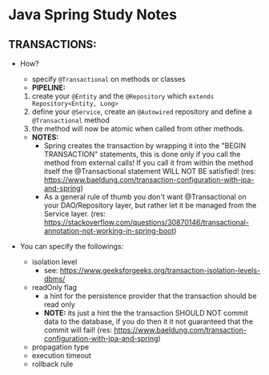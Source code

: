# Java Spring Study Notes

## TRANSACTIONS:  
* How?  
  * specify ```@Transactional``` on methods or classes  
  * __PIPELINE:__  
  1. create your ```@Entity``` and the ```@Repository``` which ```extends Repository<Entity, Long>```  
  2. define your ```@Service```, create an ```@Autowired``` repository and define a ```@Transactional``` method  
  3. the method will now be atomic when called from other methods.  
  * __NOTES:__
    * Spring creates the transaction by wrapping it into the "BEGIN TRANSACTION" statements, this is done only if you call the method from external calls! If you call it from within the method itself the @Transactional statement WILL NOT BE satisfied! (res: https://www.baeldung.com/transaction-configuration-with-jpa-and-spring)
    * As a general rule of thumb you don't want @Transactional on your DAO/Repository layer, but rather let it be managed from the Service layer. (res: https://stackoverflow.com/questions/30870146/transactional-annotation-not-working-in-spring-boot)

* You can specify the followings:  
  * isolation level
    * see: https://www.geeksforgeeks.org/transaction-isolation-levels-dbms/
  * readOnly flag
    * a hint for the persistence provider that the transaction should be read only
    * __NOTE:__ its just a hint the the transaction SHOULD NOT commit data to the database, if you do then it it not guaranteed that the commit will fail! (res: https://www.baeldung.com/transaction-configuration-with-jpa-and-spring)
  * propagation type  
  * execution timeout  
  * rollback rule  
